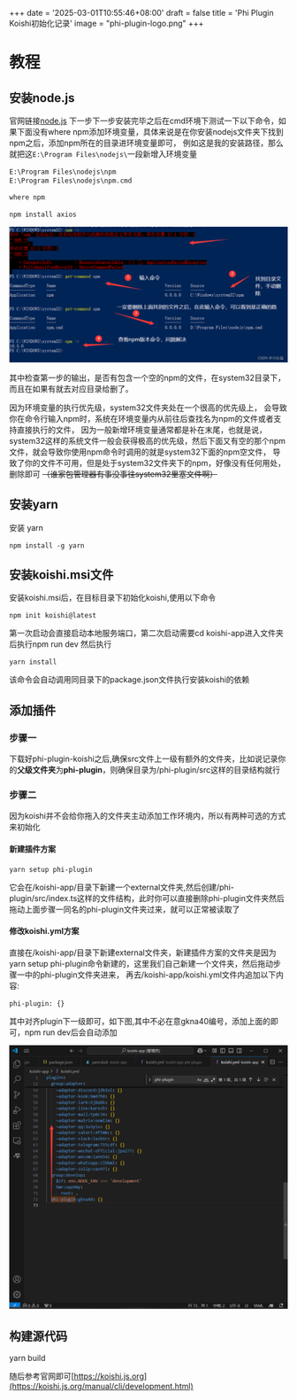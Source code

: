 +++
date = '2025-03-01T10:55:46+08:00'
draft = false
title = 'Phi Plugin Koishi初始化记录'
image = "phi-plugin-logo.png"
+++
# 教程

## 安装node.js

官网链接[node.js](https://nodejs.org/en/download)
下一步下一步安装完毕之后在cmd环境下测试一下以下命令，如果下面没有where npm添加环境变量，具体来说是在你安装nodejs文件夹下找到npm之后，添加npm所在的目录进环境变量即可，
例如这是我的安装路径，那么就把这`E:\Program Files\nodejs\`一段新增入环境变量

```
E:\Program Files\nodejs\npm
E:\Program Files\nodejs\npm.cmd
```

```bash
where npm
```

```bash
npm install axios
```

![图片来源https://blog.csdn.net/qq_51461574/article/details/137583711](where-npm.cmd.png)

其中检查第一步的输出，是否有包含一个空的npm的文件，在system32目录下，而且在如果有就去对应目录给删了。

因为环境变量的执行优先级，system32文件夹处在一个很高的优先级上， 会导致你在命令行输入npm时，系统在环境变量内从前往后查找名为npm的文件或者支持直接执行的文件，
因为一般新增环境变量通常都是补在末尾，也就是说，system32这样的系统文件一般会获得极高的优先级，然后下面又有空的那个npm文件，就会导致你使用npm命令时调用的就是system32下面的npm空文件，
导致了你的文件不可用，但是处于system32文件夹下的npm，好像没有任何用处，删除即可  ~~（谁家包管理器有事没事往system32里塞文件啊）~~

## 安装yarn
安装 yarn
```
npm install -g yarn
```

## 安装koishi.msi文件

安装koishi.msi后，在目标目录下初始化koishi,使用以下命令

```
npm init koishi@latest
```

第一次启动会直接启动本地服务端口，第二次启动需要cd koishi-app进入文件夹后执行npm run dev
然后执行
```
yarn install
```

该命令会自动调用同目录下的package.json文件执行安装koishi的依赖

## 添加插件

### 步骤一
下载好phi-plugin-koishi之后,确保src文件上一级有额外的文件夹，比如说记录你的**父级文件夹**为**phi-plugin**，则确保目录为/phi-plugin/src这样的目录结构就行

### 步骤二

因为koishi并不会给你拖入的文件夹主动添加工作环境内，所以有两种可选的方式来初始化

#### 新建插件方案

```
yarn setup phi-plugin
```

它会在/koishi-app/目录下新建一个external文件夹,然后创建/phi-plugin/src/index.ts这样的文件结构，此时你可以直接删除phi-plugin文件夹然后拖动上面步骤一同名的phi-plugin文件夹过来，就可以正常被读取了

#### 修改koishi.yml方案

直接在/koishi-app/目录下新建external文件夹，新建插件方案的文件夹是因为yarn setup phi-plugin命令新建的，这里我们自己新建一个文件夹，然后拖动步骤一中的phi-plugin文件夹进来，
再去/koishi-app/koishi.yml文件内追加以下内容:

```
phi-plugin: {}
```

其中对齐plugin下一级即可，如下图,其中不必在意gkna40编号，添加上面的即可，npm run dev后会自动添加

![对齐处](koishi-yml-file-change.png)

## 构建源代码

yarn build

随后参考官网即可[https://koishi.js.org](https://koishi.js.org/manual/cli/development.html)
